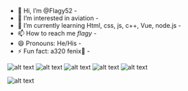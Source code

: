 - 👋 Hi, I’m @Flagy52 -
- 👀 I’m interested in aviation -
- 🌱 I’m currently learning Html, css, js, c++, Vue, node.js -
- 📫 How to reach me _flagy_ -
- 😄 Pronouns: He/His -
- ⚡ Fun fact: a320 fenix💞️ -
  
![alt text](https://camo.githubusercontent.com/17c35262b934def2d9accd8155e46b5405df687959190dafd5e36ec3f1f4c61c/68747470733a2f2f696d672e736869656c64732e696f2f62616467652f6a6176617363726970742d4637444631452e7376673f267374796c653d666f722d7468652d6261646765266c6f676f3d6a617661736372697074266c6f676f436f6c6f723d666666)
![alt text](https://camo.githubusercontent.com/9be8ab389d97ab66bf95641e7f76709ecb266d0015b0b4ef0043175372910595/68747470733a2f2f696d672e736869656c64732e696f2f62616467652f68746d6c2d4533344632362e7376673f267374796c653d666f722d7468652d6261646765266c6f676f3d68746d6c35266c6f676f436f6c6f723d666666)
![alt text](https://camo.githubusercontent.com/f13a64e715ee214b7a1c50a5414ccee9b7b03afb78758119ef13a23536567ef7/68747470733a2f2f696d672e736869656c64732e696f2f62616467652f6373732d3135373242362e7376673f267374796c653d666f722d7468652d6261646765266c6f676f3d63737333266c6f676f436f6c6f723d666666)
![alt text](https://camo.githubusercontent.com/dcd0abf6ae82556c251be00813812f81c00b60b4549f69dd79077309edb70ab8/68747470733a2f2f696d672e736869656c64732e696f2f62616467652f6e6f64652e6a732d3930433533462e7376673f267374796c653d666f722d7468652d6261646765266c6f676f3d6e6f64652e6a73266c6f676f436f6c6f723d666666)
![alt text](https://camo.githubusercontent.com/dbae726149749316cb57d7cadeded16a2d5708587a9e0c374c557752e2a20e13/68747470733a2f2f696d672e736869656c64732e696f2f62616467652f6d6f6e676f64622d3236413934342e7376673f267374796c653d666f722d7468652d6261646765266c6f676f3d6d6f6e676f6462266c6f676f436f6c6f723d666666)


![alt text](http://66.media.tumblr.com/be7f6a1cfb88df62d7c8ddfbef6f56a1/tumblr_nihvsc9igO1r3yumqo4_500.gif)
<!---
Flagy52/Flagy52 is a ✨ special ✨ repository because its `README.md` (this file) appears on your GitHub profile.
You can click the Preview link to take a look at your changes.
--->
